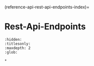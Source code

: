 (reference-api-rest-api-endpoints-index)=
# Rest-Api-Endpoints

```{toctree}
:hidden:
:titlesonly:
:maxdepth: 2
:glob:

*